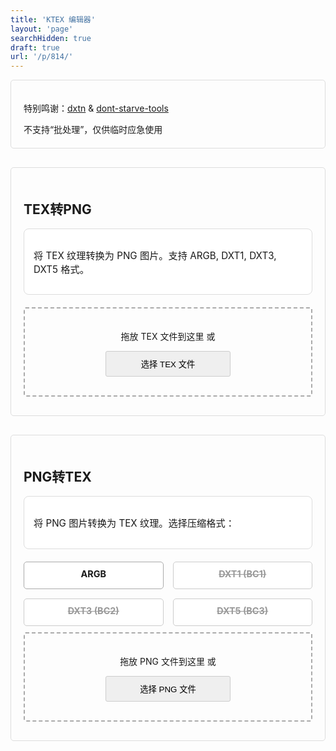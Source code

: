 ```yaml
---
title: 'KTEX 编辑器'
layout: 'page'
searchHidden: true
draft: true
url: '/p/814/'
---
```


<style>
  
  h1 {
  text-align: center;
  }
  
    .section {
        margin-bottom: 30px;
        padding: 20px;
        border: 1px solid #ddd;
        border-radius: 5px;
    }
  
  .tool-info {
  background: white;
  padding: 15px;
  border-radius: 8px;
  margin-bottom: 20px;
  font-size: 0.95rem;
  border: 1px solid #ddd;
  }
  
  .tool-info ul {
  padding-left: 20px;
  margin: 10px 0;
  }
  
  .tool-info li {
  margin-bottom: 8px;
  }
  
  .drop-zone {
  border: 2px dashed #aaa;
  padding: 20px;
  text-align: center;
  margin: 10px 0;
  cursor: pointer;
  border-radius: 3px;
  }
  .drop-zone.drag-over {
  border-color: #666;
  }
  
  
  .section button {
  border: 1px solid #ccc;
  border-radius: 5px;
  padding: 10px;
  margin: 10px auto;
  border-radius: 3px;
  cursor: pointer;
  display: block;
  width: 200px; /* 固定宽度，根据需求调整数值 */
  }
  .section button:hover {
  transform: translateY(-1px);
  box-shadow: 0 2px 8px #666;
  }
  
  .file-info {
  padding: 15px;
  background: white;
  border-radius: 8px;
  margin: 15px 0;
  font-size: 0.9rem;
  border: 1px solid #ddd;
  }

  select, .format-selector {
  width: 100%;
  padding: 12px;
  border: 2px solid #ddd;
  border-radius: 4px;
  margin: 15px 0;
  font-size: 1rem;
  background: white;
  }
  
  #dxtFormatSelect {
  display: flex;
  flex-wrap: wrap;
  gap: 15px;
  margin: 0 0 10px 0;
  }
  
  .option-card {
  border: 2px solid #ddd;
  border-radius: 8px;
  padding: 10px;
  margin-bottom: 0;
  cursor: pointer;
  transition: all 0.3s ease;
  flex: 1;
  min-width: calc(50% - 15px);
  box-sizing: border-box;
  background: white;
  text-align: center;
  }
  
  .option-card:hover {
  transform: translateY(-1px);
  box-shadow: 0 2px 8px #666;
  }
  
  .option-card.selected {
  border: 1px solid #aaa;
  border-radius: 5px;
  }
  
  .option-card h4 {
  margin: 0 0 5px 0;
  font-size: 0.9rem;
  }
  
  .option-card p {
  margin: 0;
  font-size: 0.8rem;
  }
  
  
  
  .option-card-disabled {
  border: 1px solid #ccc;
  border-radius: 5px;
  padding: 10px;
  margin-bottom: 0;
  cursor: pointer;
  transition: all 0.3s ease;
  flex: 1;
  min-width: calc(50% - 15px);
  box-sizing: border-box;
  background: white;
  text-align: center;
  }
  .option-card-disabled h4 {
  margin: 0 0 5px 0;
  font-size: 0.9rem;
  color: #999;
  }


  .progress-container {
  margin: 20px 0;
  display: none;
  }
  
  .progress-bar {
  height: 20px;
  border-radius: 4px;
  overflow: hidden;
  margin-bottom: 10px;
  }
  
  .progress-fill {
  height: 100%;
  background: #4cd964;
  width: 0%;
  transition: width 0.5s ease;
  border-radius: 4px;
  }
  
  .thumbnail {
  width: 100%;
  height: 200px;
  border-radius: 6px;
  margin: 15px 0;
  display: flex;
  align-items: center;
  justify-content: center;
  overflow: hidden;
  display: none;
  border: 1px solid #ddd;
  }
  
  .thumbnail img {
  max-width: 100%;
  max-height: 100%;
  object-fit: contain;
  }
  
  .hidden {
  display: none;
  }
  
  .error-message {
  color: red;
  background: rgba(231, 76, 60, 0.1);
  padding: 10px;
  border-radius: 4px;
  margin: 10px 0;
  display: none;
  border: 1px solid rgba(231, 76, 60, 0.2);
  }
  
  #downloadAllBtn, #downloadKlfaBtn {
  display: block;
  margin: 10px auto;
  width: 80%;
  max-width: 300px;
  }
</style>



<div class="section">
<p>特别鸣谢：<a href="https://github.com/LordVonAdel/dxtn" target="_blank">dxtn</a>
& <a href="https://github.com/handsomematt/dont-starve-tools" target="_blank">dont-starve-tools</a>
</p>
不支持“批处理”，仅供临时应急使用
</div>

<!-- TEX转PNG部分 -->
<div class="section">
  <h2><i class="fas fa-file-export"></i> TEX转PNG</h2>
  <div class="tool-info">
  <p>将 TEX 纹理转换为 PNG 图片。支持 ARGB, DXT1, DXT3, DXT5 格式。</p>
  <!-- <ul> -->
  <!-- <li>DXT1 (无Alpha通道压缩)</li> -->
  <!-- <li>DXT3 (带Alpha通道压缩)</li> -->
  <!-- <li>DXT5 (高质量Alpha通道压缩)</li> -->
  <!-- <li>ARGB (未压缩32位格式)</li> -->
  <!-- </ul> -->
  </div>
  
  <div id="texDropZone" class="drop-zone">
  <!-- <i class="fas fa-file-import"></i> -->
  <p>拖放 TEX 文件到这里 或</p>
  <button id="texBrowseBtn">选择 TEX 文件</button>
  <input type="file" id="texFileInput" accept=".tex" style="display: none;">
  </div>
  
  <div class="thumbnail" id="texThumbnail">
  <!-- 预览图将在这里显示 -->
  </div>
  
  <div class="file-info" id="texInfo" style="display: none;">
  <p><strong>文件信息：</strong> <span id="texFileName"></span></p>
  <p><strong>格式：</strong> <span id="texFormat"></span></p>
  <p><strong>尺寸：</strong> <span id="texDimensions"></span></p>
  <p><strong>大小：</strong> <span id="texSize"></span></p>
  <button id="downloadPngBtn" class="btn-success" disabled>
  <i class="fas fa-download"></i> 下载PNG
  </button>
  </div>
  
  <div class="error-message" id="texError"></div>
  
  <div class="btn-group" style="display: none;">
  <button id="convertTexBtn" class="btn-primary" disabled >
  <i class="fas fa-sync-alt"></i> 转换为PNG
  </button>
  </div>
</div>

<!-- PNG转TEX部分 -->
<div class="section">
  <h2><i class="fas fa-file-import"></i> PNG转TEX</h2>
  <div class="tool-info">
  <p>将 PNG 图片转换为 TEX 纹理。选择压缩格式：</p>
  </div>
  
  <div id="dxtFormatSelect">
  <div class="option-card selected" data-format="argb">
  <h4>ARGB</h4>
  <!-- <p>最高质量 - 无压缩</p> -->
  </div>
  <div class="option-card-disabled" data-format="dxt1">
  <!-- <h4>DXT1 (BC1)</h4> -->
  <h4><s>DXT1 (BC1)</s></h4>

  <!-- <p>4:1压缩 - 适合大多数无透明纹理</p> -->
  </div>
  <div class="option-card-disabled" data-format="dxt3">
  <!-- <h4>DXT3 (BC2)</h4> -->
  <h4><s>DXT3 (BC2)</s></h4>
  <!-- <p>4:1压缩 - 带独立Alpha通道</p> -->
  </div>
  <div class="option-card-disabled" data-format="dxt5">
  <!-- <h4>DXT5 (BC3)</h4> -->
  <h4><s>DXT5 (BC3)</s></h4>
  <!-- <p>4:1压缩 - 高质量透明通道</p> -->
  </div>
  </div>
  
  <div id="pngDropZone" class="drop-zone">
  <!-- <i class="fas fa-file-import"></i> -->
  <p>拖放 PNG 文件到这里 或</p>
  <button id="texBrowseBtn">选择 PNG 文件</button>
  <!-- <p class="small">支持PNG格式图像文件</p> -->
  <input type="file" id="pngFileInput" accept=".png" style="display: none;">
  </div>
  
  
  <div class="thumbnail" id="pngThumbnail">
  <!-- 预览图将在这里显示 -->
  </div>
  
  <div class="file-info" id="pngInfo" style="display: none;">
  <p><strong>文件信息：</strong> <span id="pngFileName"></span></p>
  <p><strong>尺寸：</strong> <span id="pngDimensions"></span></p>
  <p><strong>大小：</strong> <span id="pngSize"></span></p>
  <button id="downloadTexBtn" class="btn-success" disabled>
  <i class="fas fa-download"></i> 下载TEX
  </button>
  </div>
  
  <div class="error-message" id="pngError"></div>
  
  <div class="btn-group" style="display: none;">
  <button id="convertPngBtn" class="btn-primary" disabled >
  <i class="fas fa-cogs"></i> 转换为TEX
  </button>
  </div>
</div>

<div class="progress-container" id="progressContainer">
  <div class="progress-bar">
  <div class="progress-fill" id="progressFill"></div>
  </div>
  <p id="progressText">处理中，请稍候...</p>
</div>

<!-- <div class="section"> -->
  <!-- <p><strong>免责声明：</strong> 本工具仅供学习使用，请勿用于任何非法用途。使用本工具即表示您了解并同意承担所有责任。</p> -->
<!-- </div> -->


<!-- <script src="/js/ktex.js"></script> -->
<script src="https://cdnjs.cloudflare.com/ajax/libs/FileSaver.js/2.0.5/FileSaver.min.js"></script>

<script>
    // 网页交互功能
    document.addEventListener('DOMContentLoaded', function() {
        // 文件选择器元素
        const texFileInput = document.getElementById('texFileInput');
        const pngFileInput = document.getElementById('pngFileInput');
        
        // 拖放区元素
        const texDropZone = document.getElementById('texDropZone');
        const pngDropZone = document.getElementById('pngDropZone');
        
        // 转换按钮元素
        const convertTexBtn = document.getElementById('convertTexBtn');
        const convertPngBtn = document.getElementById('convertPngBtn');
        
        // 下载按钮元素
        const downloadPngBtn = document.getElementById('downloadPngBtn');
        const downloadTexBtn = document.getElementById('downloadTexBtn');
        
        // 进度条元素
        const progressContainer = document.getElementById('progressContainer');
        const progressFill = document.getElementById('progressFill');
        const progressText = document.getElementById('progressText');
        
        // 文件信息元素
        const texInfo = document.getElementById('texInfo');
        const pngInfo = document.getElementById('pngInfo');
        
        // 缩略图元素
        const texThumbnail = document.getElementById('texThumbnail');
        const pngThumbnail = document.getElementById('pngThumbnail');
        
        // 错误信息元素
        const texError = document.getElementById('texError');
        const pngError = document.getElementById('pngError');
        
        // 存储当前处理的文件
        let currentTexFile = null;
        let currentPngFile = null;
        let currentDxtFormat = 'argb';
        let convertedPngData = null;
        let convertedTexData = null;
        
        // 设置当前DXT格式
        document.querySelectorAll('.option-card').forEach(card => {
            card.addEventListener('click', function() {
                document.querySelectorAll('.option-card').forEach(c => 
                    c.classList.remove('selected'));
                
                this.classList.add('selected');
                currentDxtFormat = this.dataset.format;
            });
        });
        
        

        
        // 为拖放区添加事件监听器
        setupDropZone(texDropZone, texFileInput, handleTexFile);
        setupDropZone(pngDropZone, pngFileInput, handlePngFile);
        
        // 设置拖放区功能
        function setupDropZone(dropZone, fileInput, handler) {
            dropZone.addEventListener('click', () => fileInput.click());
            
            ['dragenter', 'dragover', 'dragleave', 'drop'].forEach(eventName => {
                dropZone.addEventListener(eventName, preventDefaults, false);
            });
            
            function preventDefaults(e) {
                e.preventDefault();
                e.stopPropagation();
            }
            
            ['dragenter', 'dragover'].forEach(eventName => {
                dropZone.addEventListener(eventName, highlight, false);
            });
            
            ['dragleave', 'drop'].forEach(eventName => {
                dropZone.addEventListener(eventName, unhighlight, false);
            });
            
            function highlight() {
                dropZone.classList.add('drag-over');
            }
            
            function unhighlight() {
                dropZone.classList.remove('drag-over');
            }
            
            dropZone.addEventListener('drop', handleDrop, false);
            
            fileInput.addEventListener('change', handleInput, false);
            
            function handleDrop(e) {
                const dt = e.dataTransfer;
                const files = dt.files;
                if (files.length) {
                    handler(files[0]);
                }
            }
            
            function handleInput(e) {
                if (this.files.length) {
                    handler(this.files[0]);
                }
            }
        }
        
        // 处理TEX文件
        function handleTexFile(file) {
            if (!file.name.toLowerCase().endsWith('.tex')) {
                showError(texError, '请上传有效的TEX文件');
                return;
            }
            
            hideError(texError);
            currentTexFile = file;
            
            // 显示文件信息
            document.getElementById('texFileName').textContent = file.name;
            document.getElementById('texDimensions').textContent = "未知";
            document.getElementById('texFormat').textContent = "未知";
            document.getElementById('texSize').textContent = formatFileSize(file.size);
            texInfo.style.display = 'block';
            
            // 启用转换按钮
            convertTexBtn.disabled = false;
            downloadPngBtn.disabled = true;
            
            // 清除之前的转换结果
            convertedPngData = null;
            texThumbnail.innerHTML = '';
            texThumbnail.style.display = 'none';
            
            convertTexFn();
        }
        
        // 处理PNG文件
        function handlePngFile(file) {
            if (!file.name.toLowerCase().endsWith('.png')) {
                showError(pngError, '请上传有效的PNG文件');
                return;
            }
            
            hideError(pngError);
            currentPngFile = file;
            
            // 显示文件信息
            document.getElementById('pngFileName').textContent = file.name;
            document.getElementById('pngSize').textContent = formatFileSize(file.size);
            pngInfo.style.display = 'block';
            downloadTexBtn.disabled = true;
            
            // 清除之前的转换结果
            convertedTexData = null;
            
            // 显示预览图片
            const reader = new FileReader();
            reader.onload = function(e) {
                const img = new Image();
                img.onload = function() {
                    document.getElementById('pngDimensions').textContent = `${img.width}×${img.height}像素`;
                    pngThumbnail.innerHTML = `<img src="${e.target.result}" alt="预览">`;
                    pngThumbnail.style.display = 'flex';
                    convertPngBtn.disabled = false;
                };
                img.src = e.target.result;
            };
            reader.readAsDataURL(file);
            
            convertPngFn();
        }
        
        // 转换TEX为PNG
        convertTexBtn.addEventListener('click', convertTexFn);
        
        function convertTexFn() {
            if (!currentTexFile) return;
            
            showProgress(true);
            simulateProgress();
            
            const reader = new FileReader();
            reader.onload = function(e) {
                try {
                    const texData = new Uint8Array(e.target.result);
                    const texFile = TEXFile.fromArrayBuffer(texData.buffer);
                    
                    // 获取格式和尺寸
                    const format = texFile.getPixelFormat();
                    const width = texFile.mipmaps[0].width;
                    const height = texFile.mipmaps[0].height;
                    
                    // 更新文件信息
                    document.getElementById('texDimensions').textContent = `${width}×${height}像素`;
                    document.getElementById('texFormat').textContent = format.toUpperCase();
                    
                    
                    // 创建compression对象
                    let compression;
                    switch(format) {
                        case 'dxt1':
                            compression = {
                                blockSize: DXT1BlockSize,
                                blockDecompressMethod: decompressBlockDXT1
                            };
                            break;
                        case 'dxt3':
                            compression = {
                                blockSize: DXT3BlockSize,
                                blockDecompressMethod: decompressBlockDXT3
                            };
                            break;
                        case 'dxt5':
                            compression = {
                                blockSize: DXT5BlockSize,
                                blockDecompressMethod: decompressBlockDXT5
                            };
                            break;
                        case 'argb':
                            // 对于ARGB格式，不需要压缩
                            compression = null;
                            break;
                        default:
                            throw new Error("不支持的DXT格式");
                    }
                    
                    
                    let rgbaData;
                    
                    // 处理不同的格式
                    if (format === 'argb') {
                        // ARGB格式直接使用原始数据
                        rgbaData = texFile.mipmaps[0].data;
                    } else {
                        // DXT格式需要解压缩
                        rgbaData = decompress(width, height, texFile.mipmaps[0].data, compression);
                    }
                    
                    
                    // 修复：翻转图像数据（解决上下颠倒问题）
                    const flippedData = new Uint8ClampedArray(rgbaData.length);
                    for (let y = 0; y < height; y++) {
                        for (let x = 0; x < width; x++) {
                            const srcIndex = (y * width + x) * 4;
                            const destIndex = ((height - 1 - y) * width + x) * 4;
                            flippedData[destIndex] = rgbaData[srcIndex];         // R
                            flippedData[destIndex + 1] = rgbaData[srcIndex + 1]; // G
                            flippedData[destIndex + 2] = rgbaData[srcIndex + 2]; // B
                            flippedData[destIndex + 3] = rgbaData[srcIndex + 3]; // A
                        }
                    }
                    
                    // 创建Canvas并绘制图像
                    const canvas = document.createElement('canvas');
                    canvas.width = width;
                    canvas.height = height;
                    const ctx = canvas.getContext('2d');
                    const imageData = ctx.createImageData(width, height);
                    imageData.data.set(flippedData)
                    ctx.putImageData(imageData, 0, 0);
                    
                    // 转换为PNG数据URL
                    convertedPngData = canvas.toDataURL('image/png');
                    
                    // 显示转换后的图像
                    texThumbnail.innerHTML = `<img src="${convertedPngData}" alt="转换后的PNG">`;
                    texThumbnail.style.display = 'flex';
                    
                    // 启用下载按钮
                    convertTexBtn.disabled = true;
                    downloadPngBtn.disabled = false;
                    showProgress(false);
                } catch (error) {
                    showError(texError, `转换失败: ${error.message}`);
                    showProgress(false);
                }
            };
            reader.readAsArrayBuffer(currentTexFile);
        };
        
        // 转换PNG为TEX
        convertPngBtn.addEventListener('click', convertPngFn);
        
        function convertPngFn() {
            if (!currentPngFile) return;
            
            showProgress(true);
            simulateProgress();
            
            const reader = new FileReader();
            reader.onload = function(e) {
                const img = new Image();
                img.onload = function() {
                    try {
                        const canvas = document.createElement('canvas');
                        canvas.width = img.width;
                        canvas.height = img.height;
                        const ctx = canvas.getContext('2d');
                        ctx.drawImage(img, 0, 0);
                        
                        // 获取图像数据
                        const imageData = ctx.getImageData(0, 0, img.width, img.height);
                        const rgbaData = imageData.data;
                        
                        // 创建compression对象
                        let compression;
                        switch(currentDxtFormat) {
                            case 'dxt1':
                                compression = {
                                    blockSize: DXT1BlockSize,
                                    blockCompressMethod: compressBlockDXT1
                                };
                                break;
                            case 'dxt3':
                                compression = {
                                    blockSize: DXT3BlockSize,
                                    blockCompressMethod: compressBlockDXT3
                                };
                                break;
                            case 'dxt5':
                                compression = {
                                    blockSize: DXT5BlockSize,
                                    blockCompressMethod: compressBlockDXT5
                                };
                                break;
                            case 'argb':
                                // 对于ARGB格式，不需要压缩
                                compression = null;
                                break;
                            default:
                                throw new Error("不支持的DXT格式");
                        }
                        
                        const width = img.width;
                        const height = img.height;
                        
                        // 修复：翻转图像数据（解决上下颠倒问题）
                        const flippedData = new Uint8ClampedArray(rgbaData.length);
                        for (let y = 0; y < height; y++) {
                            for (let x = 0; x < width; x++) {
                                const srcIndex = (y * width + x) * 4;
                                const destIndex = ((height - 1 - y) * width + x) * 4;
                                flippedData[destIndex] = rgbaData[srcIndex];         // R
                                flippedData[destIndex + 1] = rgbaData[srcIndex + 1]; // G
                                flippedData[destIndex + 2] = rgbaData[srcIndex + 2]; // B
                                flippedData[destIndex + 3] = rgbaData[srcIndex + 3]; // A
                            }
                        }
                        
                        // 创建TEX文件
                        let texData;
                        if (currentDxtFormat === 'argb') {
                            // 对于ARGB格式，直接使用原始数据
                            texData = flippedData;
                        } else {
                            // 使用compress函数压缩数据
                            texData = compress(img.width, img.height, flippedData, compression);
                        }
                        
                        
                        
                        // 创建TEX文件对象
                        const texFile = new TEXFile();
                        texFile.header.pixelFormat = getPixelFormatValue(currentDxtFormat);
                        const mipmap = {
                            width: img.width,
                            height: img.height,
                            pitch: currentDxtFormat === 'argb' ? img.width * 4 : img.width,
                            dataSize: texData.length,
                            data: texData
                        };
                        texFile.mipmaps.push(mipmap);
                        
                        // 转换为ArrayBuffer
                        const texArrayBuffer = texFile.toArrayBuffer();
                        
                        // 存储转换后的数据
                        convertedTexData = new Blob([texArrayBuffer], {type: 'application/octet-stream'});
                        
                        // 更新文件信息
                        document.getElementById('texDimensions').textContent = `${img.width}×${img.height}像素`;
                        document.getElementById('texFormat').textContent = currentDxtFormat.toUpperCase();
                        document.getElementById('texSize').textContent = formatFileSize(convertedTexData.size);
                        
                        // 启用下载按钮
                        convertPngBtn.disabled = true;
                        downloadTexBtn.disabled = false;
                        showProgress(false);
                    } catch (error) {
                        showError(pngError, `转换失败: ${error.message}`);
                        showProgress(false);
                    }
                };
                img.src = e.target.result;
            };
            reader.readAsDataURL(currentPngFile);
        };
        
        // 辅助函数：获取像素格式的数值表示
        function getPixelFormatValue(format) {
            switch(format) {
                case 'dxt1': return 0;
                case 'dxt3': return 1;
                case 'dxt5': return 2;
                case 'argb': return 4;
                default: return 0; // 默认为DXT1
            }
        }

        
        // 下载转换后的PNG文件
        downloadPngBtn.addEventListener('click', function() {
            if (!convertedPngData) return;
            
            const filename = currentTexFile ? 
                currentTexFile.name.replace('.tex', '.png') : 'converted.png';
            
            // 创建a标签并触发下载
            const link = document.createElement('a');
            link.href = convertedPngData; // 直接使用dataURL作为链接
            link.download = filename; // 文件名（指定后浏览器会下载而非跳转）
            document.body.appendChild(link);
            link.click();
            document.body.removeChild(link); // 清理DOM

        });
        
        // 下载转换后的TEX文件
        downloadTexBtn.addEventListener('click', function() {
            if (!convertedTexData) return;
            
            const blob = URL.createObjectURL(convertedTexData);
            const filename = currentPngFile ? 
                currentPngFile.name.replace('.png', '.tex') : 'converted.tex';
            saveAs(blob, filename);
        });
        
        // 显示/隐藏进度条
        function showProgress(show) {
            progressContainer.style.display = show ? 'block' : 'none';
            if (show) {
                progressFill.style.width = '0%';
                progressText.textContent = '处理中，请稍候...';
            }
        }
        
        // 模拟进度更新
        function simulateProgress() {
            let width = 0;
            const interval = setInterval(() => {
                width += 5 + Math.random() * 15;
                if (width >= 100) {
                    width = 100;
                    clearInterval(interval);
                }
                progressFill.style.width = `${width}%`;
                
                if (width < 30) {
                    progressText.textContent = '读取文件...';
                } else if (width < 60) {
                    progressText.textContent = '解码图像...';
                } else if (width < 90) {
                    progressText.textContent = '应用DXT压缩...';
                } else {
                    progressText.textContent = '完成！';
                }
            }, 200);
        }
        
        // 格式化文件大小
        function formatFileSize(bytes) {
            if (bytes < 1024) return bytes + ' B';
            else if (bytes < 1048576) return (bytes / 1024).toFixed(2) + ' KB';
            else return (bytes / 1048576).toFixed(2) + ' MB';
        }
        
        // 显示错误信息
        function showError(element, message) {
            element.textContent = message;
            element.style.display = 'block';
        }
        
        // 隐藏错误信息
        function hideError(element) {
            element.style.display = 'none';
        }
    });
</script>
